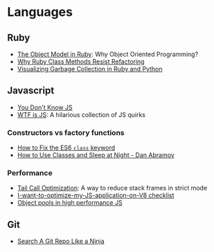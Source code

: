 # Languages

## Ruby

+ [The Object Model in Ruby](https://launchschool.com/books/oo_ruby/read/the_object_model): Why Object Oriented Programming?
+ [Why Ruby Class Methods Resist Refactoring](https://codeclimate.com/blog/why-ruby-class-methods-resist-refactoring/)
+ [Visualizing Garbage Collection in Ruby and Python](http://patshaughnessy.net/2013/10/24/visualizing-garbage-collection-in-ruby-and-python)

## Javascript

+ [You Don't Know JS](https://github.com/getify/You-Dont-Know-JS)
+ [WTF is JS](https://github.com/denysdovhan/wtfjs#call-call-call): A hilarious collection of JS quirks

### Constructors vs factory functions

+ [How to Fix the ES6 `class` keyword](https://medium.com/javascript-scene/how-to-fix-the-es6-class-keyword-2d42bb3f4caf)
+ [How to Use Classes and Sleep at Night - Dan Abramov](https://medium.com/@dan_abramov/how-to-use-classes-and-sleep-at-night-9af8de78ccb4)

### Performance

+ [Tail Call Optimization](http://2ality.com/2015/06/tail-call-optimization.html): A way to reduce stack frames in strict mode
+ [I-want-to-optimize-my-JS-application-on-V8 checklist](http://mrale.ph/blog/2011/12/18/v8-optimization-checklist.html)
+ [Object pools in high performance JS](https://stackoverflow.com/a/23180342/6114747)

## Git

+ [Search A Git Repo Like a Ninja](http://travisjeffery.com/b/2012/02/search-a-git-repo-like-a-ninja/)
